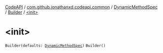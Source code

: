[CodeAPI](../../../index.md) / [com.github.jonathanxd.codeapi.common](../../index.md) / [DynamicMethodSpec](../index.md) / [Builder](index.md) / [&lt;init&gt;](.)

# &lt;init&gt;

`Builder(defaults: `[`DynamicMethodSpec`](../index.md)`)`
`Builder()`